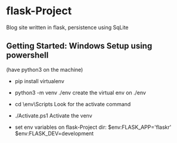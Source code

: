 # flask-Project
Blog site written in flask, persistence using SqLite 



## Getting Started: Windows Setup using powershell

(have python3 on the machine)
* pip install virtualenv 

* python3 -m venv ./env     create the virtual env on ./env

* cd \env\Scripts                 Look for the activate command

* ./Activate.ps1                           Activate the venv


* set env variables on flask-Project dir:
  $env:FLASK_APP='flaskr'
  $env:FLASK_DEV=development
